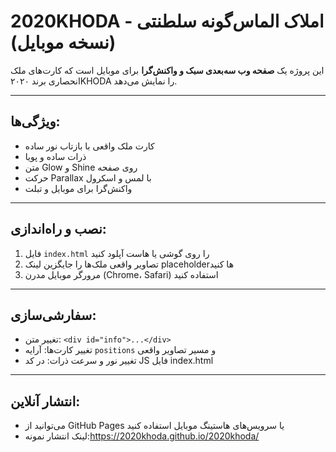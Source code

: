 # 2020KHODA - املاک الماس‌گونه سلطنتی (نسخه موبایل)

این پروژه یک **صفحه وب سه‌بعدی سبک و واکنش‌گرا** برای موبایل است که کارت‌های ملک انحصاری برند ۲۰۲۰KHODA را نمایش می‌دهد.

---

## ویژگی‌ها:

- کارت ملک واقعی با بازتاب نور ساده  
- ذرات ساده و پویا  
- متن Glow و Shine روی صفحه  
- حرکت Parallax با لمس و اسکرول  
- واکنش‌گرا برای موبایل و تبلت  

---

## نصب و راه‌اندازی:

1. فایل `index.html` را روی گوشی یا هاست آپلود کنید  
2. تصاویر واقعی ملک‌ها را جایگزین لینک placeholderها کنید  
3. مرورگر موبایل مدرن (Chrome، Safari) استفاده کنید  

---

## سفارشی‌سازی:

- تغییر متن: `<div id="info">...</div>`  
- تغییر کارت‌ها: آرایه `positions` و مسیر تصاویر واقعی  
- تغییر نور و سرعت ذرات: در کد JS فایل index.html  

---

## انتشار آنلاین:

- می‌توانید از GitHub Pages یا سرویس‌های هاستینگ موبایل استفاده کنید  
- لینک انتشار نمونه:https://2020khoda.github.io/2020khoda/